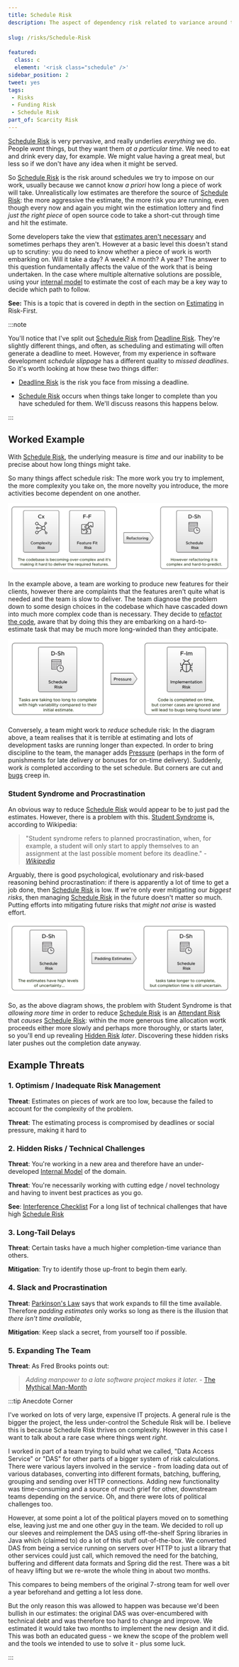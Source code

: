 ```yaml
---
title: Schedule Risk
description: The aspect of dependency risk related to variance around the time taken to complete tasks on a schedule.

slug: /risks/Schedule-Risk

featured: 
  class: c
  element: '<risk class="schedule" />'
sidebar_position: 2
tweet: yes
tags: 
 - Risks
 - Funding Risk
 - Schedule Risk
part_of: Scarcity Risk
---
```


<RiskIntro fm={frontMatter} />

[Schedule Risk](/tags/Schedule-Risk) is very pervasive, and really underlies _everything_ we do.  People _want_ things, but they want them _at a particular time_.   We need to eat and drink every day, for example.  We might value having a great meal, but less so if we don't have any idea when it might be served.

So [Schedule Risk](/tags/Schedule-Risk) is the risk around schedules we try to impose on our work, usually because we cannot know _a priori_ how long a piece of work will take.  Unrealistically low estimates are therefore the source of [Schedule Risk](/tags/Schedule-Risk): the more aggressive the estimate, the more risk you are running, even though every now and again you might win the estimation lottery and find _just the right piece_ of open source code to take a short-cut through time and hit the estimate.

Some developers take the view that [estimates aren't necessary](https://ronjeffries.com/xprog/articles/the-noestimates-movement/) and sometimes perhaps they aren't.  However at a basic level this doesn't stand up to scrutiny:  you do need to know whether a piece of work is worth embarking on.  Will it take a day?  A week?  A month?   A year?  The answer to this question fundamentally affects the value of the work that is being undertaken.  In the case where multiple alternative solutions are possible, using your [internal model](tags/Internal-Model) to estimate the cost of each may be a key way to decide which path to follow.  

**See:** This is a topic that is covered in depth in the section on [Estimating](/estimating/Start) in Risk-First.

:::note

You'll notice that I've split out [Schedule Risk](/tags/Schedule-Risk) from [Deadline Risk](/tags/Deadline-Risk).  They're slightly different things, and often, as scheduling and estimating will often generate a deadline to meet.  However, from my experience in software development _schedule slippage_ has a different quality to _missed deadlines_.  So it's worth looking at how these two things differ:   

- [Deadline Risk](/tags/Deadline-Risk) is the risk you face from missing a deadline.  

- [Schedule Risk](/tags/Schedule-Risk) occurs when things take longer to complete than you have scheduled for them.   We'll discuss reasons this happens below.

:::

## Worked Example

With [Schedule Risk](/tags/Schedule-Risk), the underlying measure is _time_ and our inability to be precise about how long things might take.

So many things affect schedule risk:  The more work you try to implement, the more complexity you take on, the more novelty you introduce, the more activities become dependent on one another.  

![Schedule Risk 1](/img/generated/risks/posters/schedule-risk1.svg)

In the example above, a team are working to produce new features for their clients, however there are complaints that the features aren't quite what is needed and the team is slow to deliver.   The team diagnose the problem down to some design choices in the codebase which have cascaded down into much more complex code than is necessary.  They decide to [refactor the code](/tags/Refactoring), aware that by doing this they are embarking on a hard-to-estimate task that may be much more long-winded than they anticipate.

![Schedule Risk 2](/img/generated/risks/posters/schedule-risk2.svg)

Conversely, a team might work to _reduce_ schedule risk:  In the diagram above, a team realises that it is terrible at estimating and lots of development tasks are running longer than expected.  In order to bring discipline to the team, the manager adds [Pressure](/tags/Pressure) (perhaps in the form of punishments for late delivery or bonuses for on-time delivery).  Suddenly, work _is_ completed according to the set schedule.  But corners are cut and [bugs](/tags/Implementation-Risk) creep in.

### Student Syndrome and Procrastination

An obvious way to reduce [Schedule Risk](/tags/Schedule-Risk) would appear to be to just pad the estimates.  However, there is a problem with this.  [Student Syndrome](https://en.wikipedia.org/wiki/Student_syndrome) is, according to Wikipedia:

> "Student syndrome refers to planned procrastination, when, for example, a student will only start to apply themselves to an assignment at the last possible moment before its deadline."   - _[Wikipedia](https://en.wikipedia.org/wiki/Student_syndrome)_

Arguably, there is good psychological, evolutionary and risk-based reasoning behind procrastination:  if there is apparently a lot of time to get a job done, then [Schedule Risk](/tags/Schedule-Risk) is low.  If we're only ever mitigating our _biggest risks_, then managing [Schedule Risk](/tags/Schedule-Risk) in the future doesn't matter so much.  Putting efforts into mitigating future risks that _might not arise_ is wasted effort.

![Schedule Risk 3](/img/generated/risks/posters/schedule-risk3.svg)

So, as the above diagram shows, the problem with Student Syndrome is that _allowing more time_ in order to reduce [Schedule Risk](/tags/Schedule-Risk)  is an [Attendant Risk](/tags/Attendant-Risk) that _causes_ [Schedule Risk](/tags/Schedule-Risk):  within the more generous time allocation wortk proceeds either more slowly and perhaps more thoroughly, or starts later, so you'll end up revealing [Hidden Risk](/tags/Hidden-Risk) _later_.  Discovering these hidden risks later pushes out the completion date anyway.

## Example Threats

### 1.  Optimism / Inadequate Risk Management

**Threat**: Estimates on pieces of work are too low, because the failed to account for the complexity of the problem. 

**Threat**: The estimating process is compromised by deadlines or social pressure, making it hard to  

### 2.  Hidden Risks / Technical Challenges

**Threat**:  You're working in a new area and therefore have an under-developed [Internal Model](/tags/Internal-Model) of the domain.

**Threat**:  You're necessarily working with cutting edge / novel technology and having to invent best practices as you go.

**See**: [Interference Checklist](/estimating/Interference-Checklist) For a long list of technical challenges that have high [Schedule Risk](/tags/Schedule-Risk)

### 3.  Long-Tail Delays

**Threat**:  Certain tasks have a much higher completion-time variance than others.  

**Mitigation**: Try to identify those up-front to begin them early.

### 4.  Slack and Procrastination

**Threat**: [Parkinson's Law](https://en.wikipedia.org/wiki/Parkinson's_law) says that work expands to fill the time available.  Therefore _padding estimates_ only works so long as there is the illusion that _there isn't time available_,   

**Mitigation**: Keep slack a secret, from yourself too if possible.

### 5.  Expanding The Team

**Threat**:  As Fred Brooks points out:

> _Adding manpower to a late software project makes it later._ - [The Mythical Man-Month](https://en.wikipedia.org/wiki/The_Mythical_Man-Month)

:::tip Anecdote Corner

I've worked on lots of very large, expensive IT projects.  A general rule is the bigger the project, the less under-control the Schedule Risk will be.  I believe this is because Schedule Risk thrives on complexity.  However in this case I want to talk about a rare case where things went _right_.  

I worked in part of a team trying to build what we called, "Data Access Service" or "DAS" for other parts of a bigger system of risk calculations.  There were various layers involved in the service - from loading data out of various databases, converting into different formats, batching, buffering, grouping and sending over HTTP connections.  Adding new functionality was time-consuming and a source of much grief for other, downstream teams depending on the service.  Oh, and there were lots of political challenges too.

However, at some point a lot of the political players moved on to something else, leaving just me and one other guy in the team.  We decided to roll up our sleeves and reimplement the DAS using off-the-shelf Spring libraries in Java which (claimed to) do a lot of this stuff out-of-the-box.  We converted DAS from being a service running on servers over HTTP to just a library that other services could just call, which removed the need for the batching, buffering and different data formats and Spring did the rest.  There was a bit of heavy lifting but we re-wrote the whole thing in about two months.  

This compares to being members of the original 7-strong team for well over a year beforehand and getting a lot less done. 

But the only reason this was allowed to happen was because we'd been bullish in our estimates:  the original DAS was over-encumbered with technical debt and was therefore too hard to change and improve.  We estimated it would take two months to implement the new design and it did.  This was both an educated guess - we knew the scope of the problem well and the tools we intended to use to solve it - plus some luck.


:::